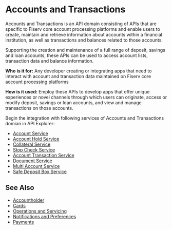# Accounts and Transactions

Accounts and Transactions is an API domain consisting of APIs that are specific to Fiserv core account processing platforms and enable users to create, maintain and retrieve information about accounts within a financial institution, as well as transactions and balances related to those accounts. 

Supporting the creation and maintenance of a full range of deposit, savings and loan accounts,  these APIs can be used to access account lists, transaction data and balance information. 

**Who is it for:** Any developer creating or integrating apps that need to interact with account and transaction data maintained on Fiserv core account processing platforms

**How is it used:** Employ these APIs to develop apps that offer unique experiences or novel channels through which users can originate, access or modify deposit, savings or loan accounts, and view and manage transactions on those accounts.


Begin the integration with following services of Accounts and Transactions domian in API Explorer:
* [Account Service](../api/?type=post&path=/accounts)
* [Account Hold Service](../api/?type=post&path=/accountHolds)
* [Collateral Service](../api/?type=post&path=/collateral)
* [Stop Check Service](../api/?type=post&path=/stopChecks)
* [Account Transaction Service](../api/?type=post&path=/acctTrn/secured)
* [Document Service](../api/?type=post&path=/document/secured)
* [Multi Account Service](../api/?type=post&path=/accounts/list/secured)
* [Safe Deposit Box Service](../api/?type=post&path=/safedepositbox/secured)

## See Also
- [Accountholder](?path=docs/fintechs/accountholder.md "Click to open")
- [Cards](?path=docs/fintechs/cards.md "Click to open")
- [Operations and Servicing](?path=docs/fintechs/servicing.md "Click to open")
- [Notifications and Preferences](?path=docs/fintechs/notifi.md "Click to open")
- [Payments](?path=docs/fintechs/payments.md "Click to open")
